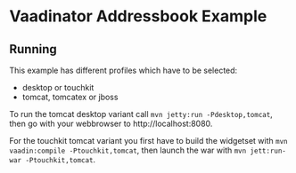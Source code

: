 # Vaadinator Addressbook Example
## Running
This example has different profiles which have to be selected:
- desktop or touchkit
- tomcat, tomcatex or jboss

To run the tomcat desktop variant call `mvn jetty:run -Pdesktop,tomcat`, then go with your webbrowser to http://localhost:8080.

For the touchkit tomcat variant you first have to build the widgetset with `mvn vaadin:compile -Ptouchkit,tomcat`, then launch the war with `mvn jett:run-war -Ptouchkit,tomcat`.
